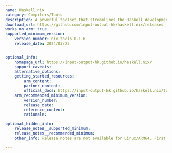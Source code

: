 ```yaml
---
name: Haskell.nix
category: Compilers/Tools
description: A powerful toolset that streamlines the Haskell development process by utilizing the Nix package manager to ensure reproducible builds and consistent environments.
download_url: https://github.com/input-output-hk/haskell.nix/releases
works_on_arm: true
supported_minimum_version:
    version_number: nix-tools-0.1.6
    release_date: 2024/03/25


optional_info:
    homepage_url: https://input-output-hk.github.io/haskell.nix/
    support_caveats:
    alternative_options:
    getting_started_resources:
        arm_content:  
        partner_content: 
        official_docs: https://input-output-hk.github.io/haskell.nix/tutorials/getting-started
    arm_recommended_minimum_version:
        version_number:
        release_date:
        reference_content:
        rationale:

optional_hidden_info:
    release_notes__supported_minimum: 
    release_notes__recommended_minimum: 
    other_info: Release notes are not available for Linux/ARM64. First AArch64 zip archives are released in version 0.1.6 [here](https://github.com/input-output-hk/haskell.nix/releases/tag/nix-tools-0.1.6).

---
```

